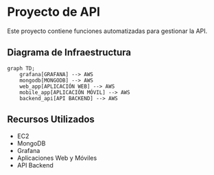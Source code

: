 # Proyecto de API

Este proyecto contiene funciones automatizadas para gestionar la API.

## Diagrama de Infraestructura
```mermaid
graph TD;
    grafana[GRAFANA] --> AWS
    mongodb[MONGODB] --> AWS
    web_app[APLICACIÓN WEB] --> AWS
    mobile_app[APLICACIÓN MÓVIL] --> AWS
    backend_api[API BACKEND] --> AWS
```

## Recursos Utilizados
- EC2
- MongoDB
- Grafana
- Aplicaciones Web y Móviles
- API Backend
